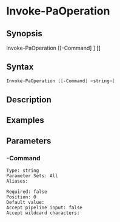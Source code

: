 # Invoke-PaOperation

## Synopsis


Invoke-PaOperation [[-Command] <string>] [<CommonParameters>]


## Syntax


```powershell
Invoke-PaOperation [[-Command] <string>] 
```

## Description


## Examples

## Parameters

### -Command


```asciidoc
Type: string
Parameter Sets: All
Aliases: 

Required: false
Position: 0
Default value: 
Accept pipeline input: false
Accept wildcard characters: 
```
